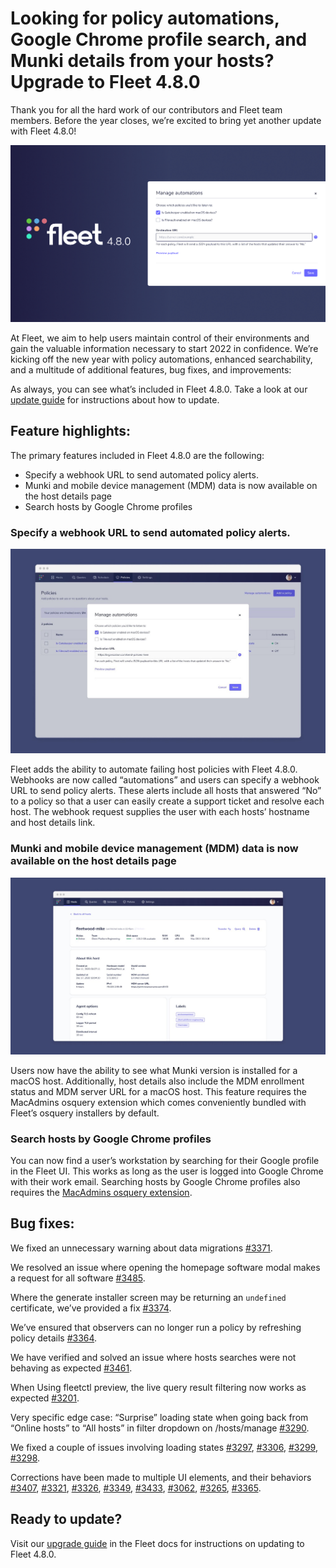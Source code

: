 # Looking for policy automations, Google Chrome profile search, and Munki details from your hosts? Upgrade to Fleet 4.8.0

Thank you for all the hard work of our contributors and Fleet team members. Before the year closes, we’re excited to bring yet another update with Fleet 4.8.0!

![Fleet 4.8.0](../website/assets/images/articles/fleet-4.8.0-cover-700x393@2x.png)

At Fleet, we aim to help users maintain control of their environments and gain the valuable information necessary to start 2022 in confidence. We’re kicking off the new year with policy automations, enhanced searchability, and a multitude of additional features, bug fixes, and improvements:

As always, you can see what’s included in Fleet 4.8.0. Take a look at our [update guide](https://fleetdm.com/docs/using-fleet/updating-fleet) for instructions about how to update.

## Feature highlights:

The primary features included in Fleet 4.8.0 are the following:

- Specify a webhook URL to send automated policy alerts.
- Munki and mobile device management (MDM) data is now available on the host details page
- Search hosts by Google Chrome profiles

### Specify a webhook URL to send automated policy alerts.

![Specify a webhook URL to send automated policy alerts.](../website/assets/images/articles/fleet-4.8.0-1-700x455@2x.jpeg)

Fleet adds the ability to automate failing host policies with Fleet 4.8.0.
Webhooks are now called “automations” and users can specify a webhook URL to send policy alerts. These alerts include all hosts that answered “No” to a policy so that a user can easily create a support ticket and resolve each host. The webhook request supplies the user with each hosts’ hostname and host details link.

### Munki and mobile device management (MDM) data is now available on the host details page

![MDM enrollment data on host details page](../website/assets/images/articles/fleet-4.8.0-2-700x393@2x.jpeg)

Users now have the ability to see what Munki version is installed for a macOS host. Additionally, host details also include the MDM enrollment status and MDM server URL for a macOS host. This feature requires the MacAdmins osquery extension which comes conveniently bundled with Fleet’s osquery installers by default.

### Search hosts by Google Chrome profiles

You can now find a user’s workstation by searching for their Google profile in the Fleet UI. This works as long as the user is logged into Google Chrome with their work email. Searching hosts by Google Chrome profiles also requires the [MacAdmins osquery extension](https://github.com/macadmins/osquery-extension).

## Bug fixes:

We fixed an unnecessary warning about data migrations [#3371](https://github.com/fleetdm/fleet/issues/3371).

We resolved an issue where opening the homepage software modal makes a request for all software [#3485](https://github.com/fleetdm/fleet/issues/3485).

Where the generate installer screen may be returning an `undefined` certificate, we’ve provided a fix [#3374](https://github.com/fleetdm/fleet/issues/3374).

We’ve ensured that observers can no longer run a policy by refreshing policy details [#3364](https://github.com/fleetdm/fleet/issues/3364).

We have verified and solved an issue where hosts searches were not behaving as expected [#3461](https://github.com/fleetdm/fleet/issues/3461).

When Using fleetctl preview, the live query result filtering now works as expected [#3201](https://github.com/fleetdm/fleet/issues/3201).

Very specific edge case: “Surprise” loading state when going back from “Online hosts” to “All hosts” in filter dropdown on /hosts/manage [#3290](https://github.com/fleetdm/fleet/issues/3290).

We fixed a couple of issues involving loading states [#3297](https://github.com/fleetdm/fleet/issues/3297), [#3306](https://github.com/fleetdm/fleet/issues/3306), [#3299](https://github.com/fleetdm/fleet/issues/3299), [#3298](https://github.com/fleetdm/fleet/issues/3298).

Corrections have been made to multiple UI elements, and their behaviors [#3407](https://github.com/fleetdm/fleet/issues/3407), [#3321](https://github.com/fleetdm/fleet/issues/3321), [#3326](https://github.com/fleetdm/fleet/issues/3326), [#3349](https://github.com/fleetdm/fleet/issues/3349), [#3433](https://github.com/fleetdm/fleet/issues/3433), [#3062](https://github.com/fleetdm/fleet/issues/3062), [#3265](https://github.com/fleetdm/fleet/issues/3265), [#3365](https://github.com/fleetdm/fleet/issues/3365).

## Ready to update?

Visit our [upgrade guide](https://fleetdm.com/docs/using-fleet/updating-fleet) in the Fleet docs for instructions on updating to Fleet 4.8.0.

<meta name="category" value="releases">
<meta name="authorFullName" value="Drew Baker">
<meta name="authorGitHubUsername" value="DrewBakerfdm">
<meta name="publishedOn" value="2021-12-31">
<meta name="articleTitle" value="Looking for policy automations, Google Chrome profile search, and Munki details from your hosts? Upgrade to Fleet 4.8.0">
<meta name="articleImageUrl" value="../website/assets/images/articles/fleet-4.8.0-1600x900@2x.jpg">